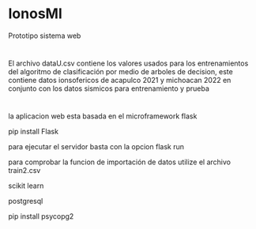 # IonosMl
Prototipo sistema web 

#

El archivo dataU.csv contiene los valores usados para los entrenamientos del algoritmo de clasificación por medio de arboles de decision, este contiene datos
ionsofericos de acapulco 2021 y michoacan 2022 en conjunto con los datos sismicos para entrenamiento y prueba
#
la aplicacion web esta basada en el microframework flask

pip install Flask

para ejecutar el servidor basta con la opcion flask run

para comprobar la funcion de importación de datos utilize el archivo train2.csv

scikit learn

postgresql

pip install psycopg2

